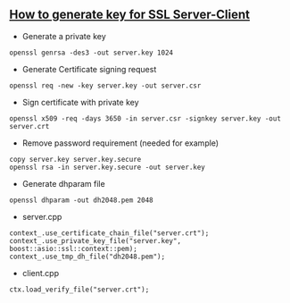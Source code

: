 ## [How to generate key for SSL Server-Client](https://stackoverflow.com/questions/6452756/exception-running-boost-asio-ssl-example)
* Generate a private key
```
openssl genrsa -des3 -out server.key 1024
```
* Generate Certificate signing request
```
openssl req -new -key server.key -out server.csr
```
* Sign certificate with private key
```
openssl x509 -req -days 3650 -in server.csr -signkey server.key -out server.crt
```
* Remove password requirement (needed for example)
```
copy server.key server.key.secure
openssl rsa -in server.key.secure -out server.key
```
* Generate dhparam file
```
openssl dhparam -out dh2048.pem 2048
```
* server.cpp
```
context_.use_certificate_chain_file("server.crt"); 
context_.use_private_key_file("server.key", boost::asio::ssl::context::pem);
context_.use_tmp_dh_file("dh2048.pem");
```
* client.cpp
```
ctx.load_verify_file("server.crt");
```
